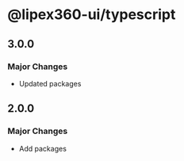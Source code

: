 # @lipex360-ui/typescript

## 3.0.0

### Major Changes

- Updated packages

## 2.0.0

### Major Changes

- Add packages
